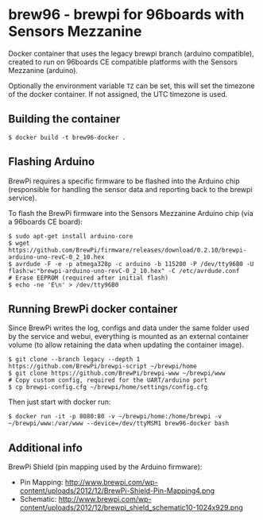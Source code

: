 # brew96 - brewpi for 96boards with Sensors Mezzanine

Docker container that uses the legacy brewpi branch (arduino compatible), created to run on 96boards CE compatible platforms with the Sensors Mezzanine (arduino).

Optionally the environment variable `TZ` can be set, this will set the timezone of the docker container. If not assigned, the UTC timezone is used.

## Building the container

`$ docker build -t brew96-docker .`

## Flashing Arduino

BrewPi requires a specific firmware to be flashed into the Arduino chip (responsible for handling the sensor data and reporting back to the brewpi service).

To flash the BrewPi firmware into the Sensors Mezzanine Arduino chip (via a 96boards CE board):

```
$ sudo apt-get install arduino-core
$ wget https://github.com/BrewPi/firmware/releases/download/0.2.10/brewpi-arduino-uno-revC-0_2_10.hex
$ avrdude -F -e -p atmega328p -c arduino -b 115200 -P /dev/tty96B0 -U flash:w:"brewpi-arduino-uno-revC-0_2_10.hex" -C /etc/avrdude.conf
# Erase EEPROM (required after initial flash)
$ echo -ne 'E\n' > /dev/tty96B0
```

## Running BrewPi docker container

Since BrewPi writes the log, configs and data under the same folder used by the service and webui, everything is mounted as an external container volume (to allow retaining the data when updating the container image).

```
$ git clone --branch legacy --depth 1 https://github.com/BrewPi/brewpi-script ~/brewpi/home
$ git clone https://github.com/BrewPi/brewpi-www ~/brewpi/www
# Copy custom config, required for the UART/arduino port
$ cp brewpi-config.cfg ~/brewpi/home/settings/config.cfg
```

Then just start with docker run:

`$ docker run -it -p 8080:80 -v ~/brewpi/home:/home/brewpi -v ~/brewpi/www:/var/www --device=/dev/ttyMSM1 brew96-docker bash`

## Additional info

BrewPi Shield (pin mapping used by the Arduino firmware):

- Pin Mapping: http://www.brewpi.com/wp-content/uploads/2012/12/BrewPi-Shield-Pin-Mapping4.png
- Schematic: http://www.brewpi.com/wp-content/uploads/2012/12/brewpi_shield_schematic10-1024x929.png
